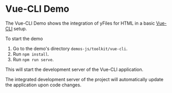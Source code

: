 <!--
 //////////////////////////////////////////////////////////////////////////////
 // @license
 // This demo file is part of yFiles for HTML 2.3.0.2.
 // Use is subject to license terms.
 //
 // Copyright (c) 2000-2020 by yWorks GmbH, Vor dem Kreuzberg 28,
 // 72070 Tuebingen, Germany. All rights reserved.
 //
 //////////////////////////////////////////////////////////////////////////////
-->
# Vue-CLI Demo

The Vue-CLI Demo shows the integration of yFiles for HTML in a basic [Vue-CLI](https://cli.vuejs.org/) setup.

To start the demo

1.  Go to the demo's directory `demos-js/toolkit/vue-cli`.
2.  Run `npm install`.
3.  Run `npm run serve`.

This will start the development server of the Vue-CLI application.

The integrated development server of the project will automatically update the application upon code changes.
